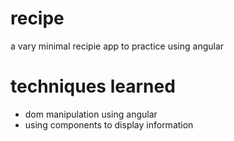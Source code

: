 # recipe
a vary minimal recipie app to practice using angular

# techniques learned
* dom manipulation using angular
* using components to display information
